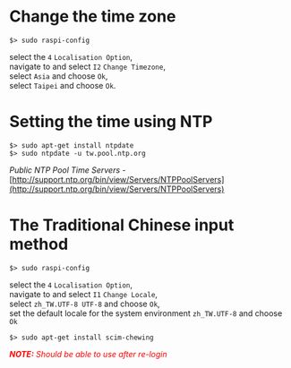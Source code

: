 # Change the time zone
```
$> sudo raspi-config
```
select the `4` `Localisation Option`,  
navigate to and select `I2` `Change Timezone`,  
select `Asia` and choose `Ok`,  
select `Taipei` and choose `Ok`.


# Setting the time using NTP
```
$> sudo apt-get install ntpdate
$> sudo ntpdate -u tw.pool.ntp.org
```
_Public NTP Pool Time Servers -_ [http://support.ntp.org/bin/view/Servers/NTPPoolServers](http://support.ntp.org/bin/view/Servers/NTPPoolServers)


# The Traditional Chinese input method
```
$> sudo raspi-config
```
select the `4` `Localisation Option`,  
navigate to and select `I1` `Change Locale`,  
select `zh_TW.UTF-8 UTF-8` and choose `Ok`,  
set the default locale for the system environment `zh_TW.UTF-8` and choose `Ok`

```
$> sudo apt-get install scim-chewing
```
*<font color=red><b>NOTE:</b> Should be able to use after re-login</font>*
